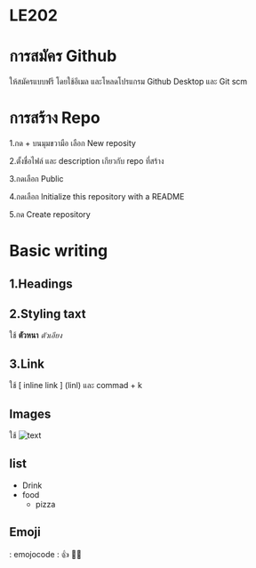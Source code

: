 # LE202
# การสมัคร Github 
ให้สมัครแบบฟรี โดยใช้อีเมล และโหลดโปรแกรม Github Desktop และ Git scm
# การสร้าง Repo
1.กด + บนมุมขวามือ เลือก New reposity

2.ตั้งชื่อไฟล์ และ description เกียวกับ repo ที่สร้าง

3.กดเลือก Public

4.กดเลือก lnitialize this repository with a README

5.กด Create repository
# Basic writing
## 1.Headings 

## 2.Styling taxt 
ใช้  **ตัวหนา**   *ตัวเอียง* 

## 3.Link 
ใช้ [ inline link ] (linl) และ commad + k

## Images 
ใช้ ![text](link)

## list
- Drink
- food
  - pizza
    

## Emoji
: emojocode :
👍 🧑‍🚀
